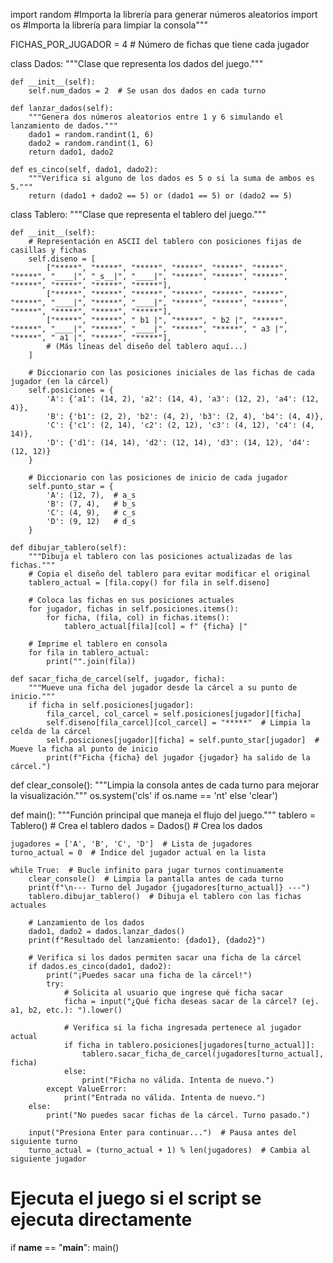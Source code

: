 import random  #Importa la librería para generar números aleatorios
import os  #Importa la librería para limpiar la consola"""

FICHAS_POR_JUGADOR = 4  # Número de fichas que tiene cada jugador


class Dados:
    """Clase que representa los dados del juego."""

    def __init__(self):
        self.num_dados = 2  # Se usan dos dados en cada turno

    def lanzar_dados(self):
        """Genera dos números aleatorios entre 1 y 6 simulando el lanzamiento de dados."""
        dado1 = random.randint(1, 6)
        dado2 = random.randint(1, 6)
        return dado1, dado2

    def es_cinco(self, dado1, dado2):
        """Verifica si alguno de los dados es 5 o si la suma de ambos es 5."""
        return (dado1 + dado2 == 5) or (dado1 == 5) or (dado2 == 5)


class Tablero:
    """Clase que representa el tablero del juego."""

    def __init__(self):
        # Representación en ASCII del tablero con posiciones fijas de casillas y fichas
        self.diseno = [
            ["*****", "*****", "*****", "*****", "*****", "*****", "*****", "____|", "_s__|", "____|", "*****", "*****", "*****", "*****", "*****", "*****", "*****"],
            ["*****", "*****", "*****", "*****", "*****", "*****", "*****", "____|", "*****", "____|", "*****", "*****", "*****", "*****", "*****", "*****", "*****"],
            ["*****", "*****", " b1 |", "*****", " b2 |", "*****", "*****", "____|", "*****", "____|", "*****", "*****", " a3 |", "*****", " a1 |", "*****", "*****"],
            # (Más líneas del diseño del tablero aquí...)
        ]

        # Diccionario con las posiciones iniciales de las fichas de cada jugador (en la cárcel)
        self.posiciones = {
            'A': {'a1': (14, 2), 'a2': (14, 4), 'a3': (12, 2), 'a4': (12, 4)},
            'B': {'b1': (2, 2), 'b2': (4, 2), 'b3': (2, 4), 'b4': (4, 4)},
            'C': {'c1': (2, 14), 'c2': (2, 12), 'c3': (4, 12), 'c4': (4, 14)},
            'D': {'d1': (14, 14), 'd2': (12, 14), 'd3': (14, 12), 'd4': (12, 12)}
        }

        # Diccionario con las posiciones de inicio de cada jugador
        self.punto_star = {
            'A': (12, 7),  # a_s
            'B': (7, 4),   # b_s
            'C': (4, 9),   # c_s
            'D': (9, 12)   # d_s
        }

    def dibujar_tablero(self):
        """Dibuja el tablero con las posiciones actualizadas de las fichas."""
        # Copia el diseño del tablero para evitar modificar el original
        tablero_actual = [fila.copy() for fila in self.diseno]

        # Coloca las fichas en sus posiciones actuales
        for jugador, fichas in self.posiciones.items():
            for ficha, (fila, col) in fichas.items():
                tablero_actual[fila][col] = f" {ficha} |"

        # Imprime el tablero en consola
        for fila in tablero_actual:
            print("".join(fila))

    def sacar_ficha_de_carcel(self, jugador, ficha):
        """Mueve una ficha del jugador desde la cárcel a su punto de inicio."""
        if ficha in self.posiciones[jugador]:
            fila_carcel, col_carcel = self.posiciones[jugador][ficha]
            self.diseno[fila_carcel][col_carcel] = "*****"  # Limpia la celda de la cárcel
            self.posiciones[jugador][ficha] = self.punto_star[jugador]  # Mueve la ficha al punto de inicio
            print(f"Ficha {ficha} del jugador {jugador} ha salido de la cárcel.")


def clear_console():
    """Limpia la consola antes de cada turno para mejorar la visualización."""
    os.system('cls' if os.name == 'nt' else 'clear')


def main():
    """Función principal que maneja el flujo del juego."""
    tablero = Tablero()  # Crea el tablero
    dados = Dados()  # Crea los dados

    jugadores = ['A', 'B', 'C', 'D']  # Lista de jugadores
    turno_actual = 0  # Índice del jugador actual en la lista

    while True:  # Bucle infinito para jugar turnos continuamente
        clear_console()  # Limpia la pantalla antes de cada turno
        print(f"\n--- Turno del Jugador {jugadores[turno_actual]} ---")
        tablero.dibujar_tablero()  # Dibuja el tablero con las fichas actuales

        # Lanzamiento de los dados
        dado1, dado2 = dados.lanzar_dados()
        print(f"Resultado del lanzamiento: {dado1}, {dado2}")

        # Verifica si los dados permiten sacar una ficha de la cárcel
        if dados.es_cinco(dado1, dado2):
            print("¡Puedes sacar una ficha de la cárcel!")
            try:
                # Solicita al usuario que ingrese qué ficha sacar
                ficha = input("¿Qué ficha deseas sacar de la cárcel? (ej. a1, b2, etc.): ").lower()

                # Verifica si la ficha ingresada pertenece al jugador actual
                if ficha in tablero.posiciones[jugadores[turno_actual]]:
                    tablero.sacar_ficha_de_carcel(jugadores[turno_actual], ficha)
                else:
                    print("Ficha no válida. Intenta de nuevo.")
            except ValueError:
                print("Entrada no válida. Intenta de nuevo.")
        else:
            print("No puedes sacar fichas de la cárcel. Turno pasado.")

        input("Presiona Enter para continuar...")  # Pausa antes del siguiente turno
        turno_actual = (turno_actual + 1) % len(jugadores)  # Cambia al siguiente jugador


# Ejecuta el juego si el script se ejecuta directamente
if __name__ == "__main__":
    main()
